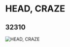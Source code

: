# HEAD, CRAZE
## 32310
![HEAD, CRAZE](https://lc-www-live-s.legocdn.com/media/bricks/5/2/4141815.jpg)